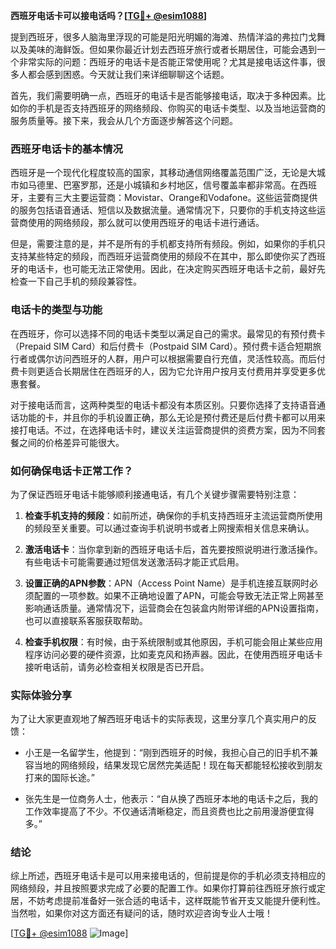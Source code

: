 **西班牙电话卡可以接电话吗？[[TG💪+ @esim1088](https://t.me/s/esim1088)]**

提到西班牙，很多人脑海里浮现的可能是阳光明媚的海滩、热情洋溢的弗拉门戈舞以及美味的海鲜饭。但如果你最近计划去西班牙旅行或者长期居住，可能会遇到一个非常实际的问题：西班牙的电话卡是否能正常使用呢？尤其是接电话这件事，很多人都会感到困惑。今天就让我们来详细聊聊这个话题。

首先，我们需要明确一点，西班牙的电话卡是否能够接电话，取决于多种因素。比如你的手机是否支持西班牙的网络频段、你购买的电话卡类型、以及当地运营商的服务质量等。接下来，我会从几个方面逐步解答这个问题。

### 西班牙电话卡的基本情况

西班牙是一个现代化程度较高的国家，其移动通信网络覆盖范围广泛，无论是大城市如马德里、巴塞罗那，还是小城镇和乡村地区，信号覆盖率都非常高。在西班牙，主要有三大主要运营商：Movistar、Orange和Vodafone。这些运营商提供的服务包括语音通话、短信以及数据流量。通常情况下，只要你的手机支持这些运营商使用的网络频段，那么就可以使用西班牙的电话卡进行通话。

但是，需要注意的是，并不是所有的手机都支持所有频段。例如，如果你的手机只支持某些特定的频段，而西班牙运营商使用的频段不在其中，那么即使你买了西班牙的电话卡，也可能无法正常使用。因此，在决定购买西班牙电话卡之前，最好先检查一下自己手机的频段兼容性。

### 电话卡的类型与功能

在西班牙，你可以选择不同的电话卡类型以满足自己的需求。最常见的有预付费卡（Prepaid SIM Card）和后付费卡（Postpaid SIM Card）。预付费卡适合短期旅行者或偶尔访问西班牙的人群，用户可以根据需要自行充值，灵活性较高。而后付费卡则更适合长期居住在西班牙的人，因为它允许用户按月支付费用并享受更多优惠套餐。

对于接电话而言，这两种类型的电话卡都没有本质区别。只要你选择了支持语音通话功能的卡，并且你的手机设置正确，那么无论是预付费还是后付费卡都可以用来接打电话。不过，在选择电话卡时，建议关注运营商提供的资费方案，因为不同套餐之间的价格差异可能很大。

### 如何确保电话卡正常工作？

为了保证西班牙电话卡能够顺利接通电话，有几个关键步骤需要特别注意：

1. **检查手机支持的频段**：如前所述，确保你的手机支持西班牙主流运营商所使用的频段至关重要。可以通过查询手机说明书或者上网搜索相关信息来确认。
   
2. **激活电话卡**：当你拿到新的西班牙电话卡后，首先要按照说明进行激活操作。有些电话卡可能需要通过短信发送激活码才能正式启用。

3. **设置正确的APN参数**：APN（Access Point Name）是手机连接互联网时必须配置的一项参数。如果不正确地设置了APN，可能会导致无法正常上网甚至影响通话质量。通常情况下，运营商会在包装盒内附带详细的APN设置指南，也可以直接联系客服获取帮助。

4. **检查手机权限**：有时候，由于系统限制或其他原因，手机可能会阻止某些应用程序访问必要的硬件资源，比如麦克风和扬声器。因此，在使用西班牙电话卡接听电话前，请务必检查相关权限是否已开启。

### 实际体验分享

为了让大家更直观地了解西班牙电话卡的实际表现，这里分享几个真实用户的反馈：

- 小王是一名留学生，他提到：“刚到西班牙的时候，我担心自己的旧手机不兼容当地的网络频段，结果发现它居然完美适配！现在每天都能轻松接收到朋友打来的国际长途。”

- 张先生是一位商务人士，他表示：“自从换了西班牙本地的电话卡之后，我的工作效率提高了不少。不仅通话清晰稳定，而且资费也比之前用漫游便宜得多。”

### 结论

综上所述，西班牙电话卡是可以用来接电话的，但前提是你的手机必须支持相应的网络频段，并且按照要求完成了必要的配置工作。如果你打算前往西班牙旅行或定居，不妨考虑提前准备好一张合适的电话卡，这样既能节省开支又能提升便利性。当然啦，如果你对这方面还有疑问的话，随时欢迎咨询专业人士哦！

[[TG💪+ @esim1088](https://t.me/s/esim1088) ![Image](https://i.postimg.cc/4NQfJmqS/Snipaste-2025-05-13-00-14-12.png)]